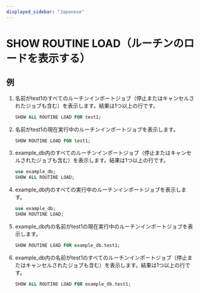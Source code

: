 ```yaml
---
displayed_sidebar: "Japanese"
---
```


# SHOW ROUTINE LOAD（ルーチンのロードを表示する）

## 例

1. 名前がtest1のすべてのルーチンインポートジョブ（停止またはキャンセルされたジョブも含む）を表示します。結果は1つ以上の行です。

    ```sql
    SHOW ALL ROUTINE LOAD FOR test1;
    ```

2. 名前がtest1の現在実行中のルーチンインポートジョブを表示します。

    ```sql
    SHOW ROUTINE LOAD FOR test1;
    ```

3. example_db内のすべてのルーチンインポートジョブ（停止またはキャンセルされたジョブも含む）を表示します。結果は1つ以上の行です。

    ```sql
    use example_db;
    SHOW ALL ROUTINE LOAD;
    ```

4. example_db内のすべての実行中のルーチンインポートジョブを表示します。

    ```sql
    use example_db;
    SHOW ROUTINE LOAD;
    ```

5. example_db内の名前がtest1の現在実行中のルーチンインポートジョブを表示します。

    ```sql
    SHOW ROUTINE LOAD FOR example_db.test1;
    ```

6. example_db内の名前がtest1のすべてのルーチンインポートジョブ（停止またはキャンセルされたジョブも含む）を表示します。結果は1つ以上の行です。

    ```sql
    SHOW ALL ROUTINE LOAD FOR example_db.test1;
    ```
